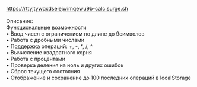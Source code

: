 https://rttyjtywqxdseiejwimqewu9b-calc.surge.sh <br>
<br>Описание: <br>
Функциональные возможности <br>
•	Ввод чисел с ограничением по длине до 9символов<br>
•	Работа с дробными числами<br>
•	Поддержка операций: +, -, *, /, ^<br>
•	Вычисление квадратного корня<br>
•	Работа с процентами<br>
•	Проверка деления на ноль и других ошибок<br>
•	Сброс текущего состояния<br>
•	Отображение и сохранение до 100 последних операций в localStorage<br>

